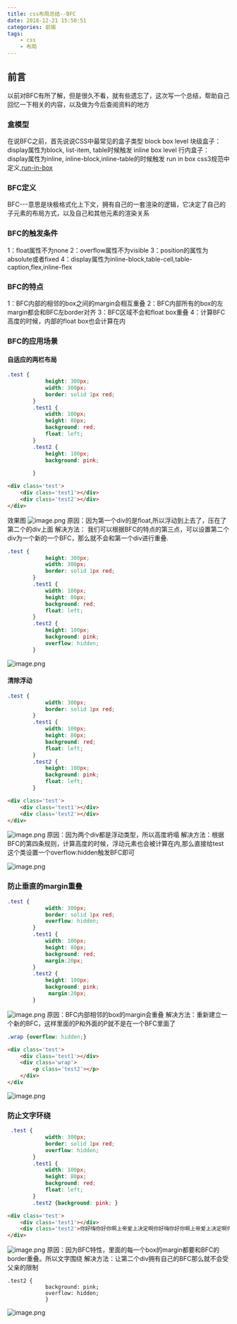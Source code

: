 ```yaml
---
title: css布局总结--BFC
date: 2018-12-21 15:50:51
categories: 前端
tags:
    - css
    - 布局
---
```

## 前言
以前对BFC有所了解，但是很久不看，就有些遗忘了，这次写一个总结，帮助自己回忆一下相关的内容，以及做为今后查阅资料的地方

### 盒模型
在说BFC之前，首先说说CSS中最常见的盒子类型
block box level 块级盒子：display属性为block, list-item, table时候触发
inline box level 行内盒子：display属性为inline, inline-block,inline-table的时候触发
run in box css3规范中定义,[run-in-box](https://www.zhangxinxu.com/wordpress/2012/03/tip-css-multiline-display/)

### BFC定义
BFC---意思是块极格式化上下文，拥有自己的一套渲染的逻辑，它决定了自己的子元素的布局方式，以及自己和其他元素的渲染关系

### BFC的触发条件
1：float属性不为none
2：overflow属性不为visible
3：position的属性为absolute或者fixed
4：display属性为inline-block,table-cell,table-caption,flex,inline-flex

### BFC的特点
1：BFC内部的相邻的box之间的margin会相互重叠
2：BFC内部所有的box的左margin都会和BFC左border对齐
3：BFC区域不会和float box重叠
4：计算BFC高度的时候，内部的float box也会计算在内

### BFC的应用场景
#### 自适应的两栏布局
```css
.test {
            height: 300px;
            width: 300px;
            border: solid 1px red;
        }
        .test1 {
            width: 100px;
            height: 80px;
            background: red;
            float: left;
        }
        .test2 {
            height: 100px;
            background: pink;
            
        }
```
```html
<div class='test'>
    <div class='test1'></div>
    <div class='test2'></div>
</div>
```
效果图
![image.png](https://upload-images.jianshu.io/upload_images/13805935-ae87d29bf789515e.png?imageMogr2/auto-orient/strip%7CimageView2/2/w/1240)
原因：因为第一个div的是float,所以浮动到上去了，压在了第二个的div上面
解决方法： 我们可以根据BFC的特点的第三点，可以设置第二个div为一个新的一个BFC，那么就不会和第一个div进行重叠.
```css
.test {
            height: 300px;
            width: 300px;
            border: solid 1px red;
        }
        .test1 {
            width: 100px;
            height: 80px;
            background: red;
            float: left;
        }
        .test2 {
            height: 100px;
            background: pink;
            overflow: hidden;
        }
```
![image.png](https://upload-images.jianshu.io/upload_images/13805935-60bdfd1c709c21d2.png?imageMogr2/auto-orient/strip%7CimageView2/2/w/1240)

#### 清除浮动
```css
.test {
            width: 300px;
            border: solid 1px red;
        }
        .test1 {
            width: 100px;
            height: 80px;
            background: red;
            float: left;
        }
        .test2 {
            height: 100px;
            background: pink;
            float: left;
        }
```
```html
<div class='test'>
    <div class='test1'></div>
    <div class='test2'></div>
</div>
```
![image.png](https://upload-images.jianshu.io/upload_images/13805935-72ebd39cc4b2d10b.png?imageMogr2/auto-orient/strip%7CimageView2/2/w/1240)
原因：因为两个div都是浮动类型，所以高度坍塌
解决方法：根据BFC的第四条规则，计算高度的时候，浮动元素也会被计算在内,那么直接给test这个类设置一个overflow:hidden触发BFC即可

![image.png](https://upload-images.jianshu.io/upload_images/13805935-35da6bb77b74ed56.png?imageMogr2/auto-orient/strip%7CimageView2/2/w/1240)

### 防止垂直的margin重叠
```css
.test {
            width: 300px;
            border: solid 1px red;
            overflow: hidden;
        }
        .test1 {
            width: 100px;
            height: 80px;
            background: red;
            margin:20px;
        }
        .test2 {
            height: 100px;
            background: pink;
             margin:20px;
        }
```
![image.png](https://upload-images.jianshu.io/upload_images/13805935-b450785aa8e5380a.png?imageMogr2/auto-orient/strip%7CimageView2/2/w/1240)
原因：BFC内部相邻的box的margin会重叠
解决方法：重新建立一个新的BFC，这样里面的P和外面的P就不是在一个BFC里面了
```css
.wrap {overflow: hidden;}
```
```html
<div class='test'>
    <div class='test1'></div>
    <div class='wrap'>
        <p class='test2'></p>
    </div>
</div
```
![image.png](https://upload-images.jianshu.io/upload_images/13805935-648aec85cc581466.png?imageMogr2/auto-orient/strip%7CimageView2/2/w/1240)

### 防止文字环绕
```css
 .test {
            width: 300px;
            border: solid 1px red;
            overflow: hidden;
        }
        .test1 {
            width: 100px;
            height: 80px;
            background: red;
            float: left;
        }
        .test2 {background: pink; }
```
```html
<div class='test'>
    <div class='test1'></div>
    <div class='test2'>你好嗨你好你啊上帝爱上决定啊你好嗨你好你啊上帝爱上决定啊你好嗨你好你啊上帝爱上决定啊你好嗨你好你啊上帝爱上决定啊你好嗨你好你啊上帝爱上决定啊你好嗨你好你啊上帝爱上决定啊你好嗨你好你啊上帝爱上决定啊</div>
</div>
```
![image.png](https://upload-images.jianshu.io/upload_images/13805935-eed78bce3864683e.png?imageMogr2/auto-orient/strip%7CimageView2/2/w/1240)
原因：因为BFC特性，里面的每一个box的margin都要和BFC的border重叠。所以文字围绕
解决方法：让第二个div拥有自己的BFC那么就不会受父亲的限制
```
.test2 {
            background: pink;
            overflow: hidden;
            }
```
![image.png](https://upload-images.jianshu.io/upload_images/13805935-f7cb6a72360c0648.png?imageMogr2/auto-orient/strip%7CimageView2/2/w/1240)





